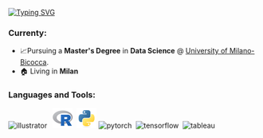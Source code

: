 <a href="https://git.io/typing-svg"><img src="https://readme-typing-svg.demolab.com?font=Fira+Code&duration=2000&pause=200&center=true&multiline=true&repeat=false&width=600&height=200&lines=Gaetano+Chiriaco;+;+B.Sc.+Big+Data+Statistics+%7C+M.Sc.+Data+Science;+;Data+Science+%7C+Computer+Vision+%7C+NLP" alt="Typing SVG" /></a>

<div align="left" style="margin-top:20px;">

<h3 align="left">Currenty:</h3>

* 	&#128200;Pursuing a **Master's Degree** in **Data Science** @ [University of Milano-Bicocca](https://www.unimib.it/graduate/data-science).
*  	🏠 Living in **Milan** 


</div>


<h3 align="left">Languages and Tools:</h3>
<p align="left">  <img src="https://www.vectorlogo.zone/logos/adobe_illustrator/adobe_illustrator-icon.svg" alt="illustrator" width="40" height="40"/>&nbsp;&nbsp;
  <img  src="https://raw.githubusercontent.com/github/explore/80688e429a7d4ef2fca1e82350fe8e3517d3494d/topics/r/r.png" alt="r" width="40" height="40"/>&nbsp;&nbsp;<img src="https://raw.githubusercontent.com/devicons/devicon/master/icons/python/python-original.svg" alt="python" width="40" height="40"/>&nbsp;<img src="https://www.vectorlogo.zone/logos/pytorch/pytorch-icon.svg" alt="pytorch" width="40" height="40"/>&nbsp;&nbsp;<img src="https://www.vectorlogo.zone/logos/tensorflow/tensorflow-icon.svg" alt="tensorflow" width="40" height="40"/>&nbsp;&nbsp;<img src="https://img.icons8.com/color/512/tableau-software.png" alt="tableau" width="40" height="40" /></p>
